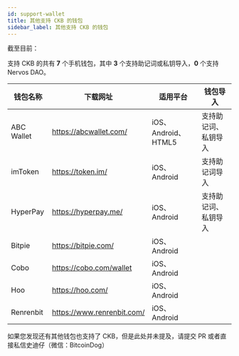 ```yaml
---
id: support-wallet
title: 其他支持 CKB 的钱包
sidebar_label: 其他支持 CKB 的钱包
---
```


截至目前：

支持 CKB 的共有 **7** 个手机钱包，其中 **3** 个支持助记词或私钥导入，**0** 个支持 Nervos DAO。

|钱包名称|下载网址|适用平台|钱包导入|
|-------|--------|-------|-------|
|ABC Wallet|https://abcwallet.com/ |iOS、Android、HTML5|支持助记词、私钥导入|
|imToken   |https://token.im/      |iOS、Android       |支持助记词导入|
|HyperPay  |https://hyperpay.me/   |iOS、Android       |支持助记词、私钥导入|
|Bitpie    |https://bitpie.com/    |iOS、Android       ||
|Cobo      |https://cobo.com/wallet|iOS、Android       ||
|Hoo       |https://hoo.com/       |iOS、Android       ||
|Renrenbit |https://www.renrenbit.com/|iOS、Android    ||

如果您发现还有其他钱包也支持了 CKB，但是此处并未提及，请提交 PR 或者直接私信史迪仔（微信：BitcoinDog）
